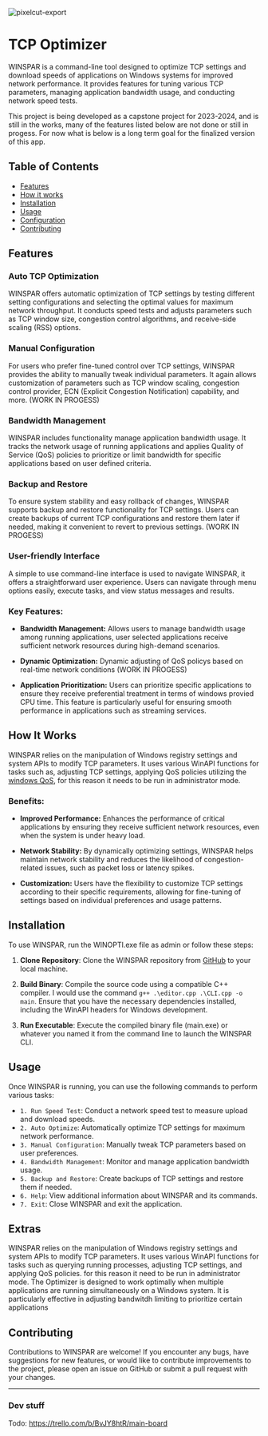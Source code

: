 
  ![pixelcut-export](https://github.com/powplowdevs/Windows-TCP-Optimizer/assets/74332267/35a06366-b22b-421b-a18f-9a6131c1e2d8)


# TCP Optimizer

WINSPAR is a command-line tool designed to optimize TCP settings and download speeds of applications on Windows systems for improved network performance. It provides features for tuning various TCP parameters, managing application bandwidth usage, and conducting network speed tests.

This project is being developed as a capstone project for 2023-2024, and is still in the works, many of the features listed below are not done or still in progess. For now what is below is a long term goal for the finalized version of this app.

## Table of Contents

- [Features](#features)
- [How it works](#how-it-works)
- [Installation](#installation)
- [Usage](#usage)
- [Configuration](#configuration)
- [Contributing](#contributing)

## Features
### Auto TCP Optimization

WINSPAR offers automatic optimization of TCP settings by testing different setting configurations and selecting the optimal values for maximum network throughput. It conducts speed tests and adjusts parameters such as TCP window size, congestion control algorithms, and receive-side scaling (RSS) options.

### Manual Configuration

For users who prefer fine-tuned control over TCP settings, WINSPAR provides the ability to manually tweak individual parameters. It again allows customization of parameters such as TCP window scaling, congestion control provider, ECN (Explicit Congestion Notification) capability, and more. (WORK IN PROGESS)

### Bandwidth Management

WINSPAR includes functionality manage application bandwidth usage. It tracks the network usage of running applications and applies Quality of Service (QoS) policies to prioritize or limit bandwidth for specific applications based on user defined criteria.

### Backup and Restore

To ensure system stability and easy rollback of changes, WINSPAR supports backup and restore functionality for TCP settings. Users can create backups of current TCP configurations and restore them later if needed, making it convenient to revert to previous settings. (WORK IN PROGESS)

### User-friendly Interface

A simple to use command-line interface is used to navigate WINSPAR, it offers a straightforward user experience. Users can navigate through menu options easily, execute tasks, and view status messages and results.

### Key Features:

- **Bandwidth Management:** Allows users to manage bandwidth usage among running applications, user selected applications receive sufficient network resources during high-demand scenarios.
  
- **Dynamic Optimization:** Dynamic adjusting of QoS policys based on real-time network conditions (WORK IN PROGESS)

- **Application Prioritization:** Users can prioritize specific applications to ensure they receive preferential treatment in terms of windows provied CPU time. This feature is particularly useful for ensuring smooth performance in applications such as streaming services.

## How It Works
WINSPAR relies on the manipulation of Windows registry settings and system APIs to modify TCP parameters. It uses various WinAPI functions for tasks such as, adjusting TCP settings, applying QoS policies utilizing the [windows QoS](https://learn.microsoft.com/en-us/windows-server/networking/technologies/qos/qos-policy-top), for this reason it needs to be run in administrator mode. 

### Benefits:

- **Improved Performance:** Enhances the performance of critical applications by ensuring they receive sufficient network resources, even when the system is under heavy load.
  
- **Network Stability:** By dynamically optimizing settings, WINSPAR helps maintain network stability and reduces the likelihood of congestion-related issues, such as packet loss or latency spikes.

- **Customization:** Users have the flexibility to customize TCP settings according to their specific requirements, allowing for fine-tuning of settings based on individual preferences and usage patterns.
  
## Installation

To use WINSPAR, run the WINOPTI.exe file as admin or follow these steps:

1. **Clone Repository**: Clone the WINSPAR repository from [GitHub](https://github.com/powplowdevs/Capstone-optimizer) to your local machine.

2. **Build Binary**: Compile the source code using a compatible C++ compiler. I would use the command ```g++ .\editor.cpp .\CLI.cpp -o main```. Ensure that you have the necessary dependencies installed, including the WinAPI headers for Windows development.

3. **Run Executable**: Execute the compiled binary file (main.exe) or whatever you named it from the command line to launch the WINSPAR CLI.

## Usage

Once WINSPAR is running, you can use the following commands to perform various tasks:

- `1. Run Speed Test`: Conduct a network speed test to measure upload and download speeds.
- `2. Auto Optimize`: Automatically optimize TCP settings for maximum network performance.
- `3. Manual Configuration`: Manually tweak TCP parameters based on user preferences.
- `4. Bandwidth Management`: Monitor and manage application bandwidth usage.
- `5. Backup and Restore`: Create backups of TCP settings and restore them if needed.
- `6. Help`: View additional information about WINSPAR and its commands.
- `7. Exit`: Close WINSPAR and exit the application.

## Extras

WINSPAR relies on the manipulation of Windows registry settings and system APIs to modify TCP parameters. It uses various WinAPI functions for tasks such as querying running processes, adjusting TCP settings, and applying QoS policies. for this reason it need to be run in administrator mode. The Optimizer is designed to work optimally when multiple applications are running simultaneously on a Windows system. It is particularly effective in adjusting bandwitdh limiting to prioritize certain applications 

## Contributing

Contributions to WINSPAR are welcome! If you encounter any bugs, have suggestions for new features, or would like to contribute improvements to the project, please open an issue on GitHub or submit a pull request with your changes.

<hr>

<h3>Dev stuff</h3>

Todo: https://trello.com/b/BvJY8htR/main-board

